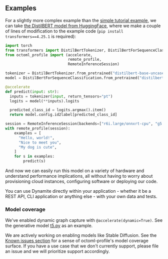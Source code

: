 ## Examples

For a slightly more complex example than the [simple tutorial example](../README.md#getting-started),
we can take [the DistilBERT model from
HuggingFace](https://huggingface.co/distilbert-base-uncased), where we make a
couple of lines of modification to the example code (`pip install transformers==4.25.1`
is required):

```python
import torch
from transformers import DistilBertTokenizer, DistilBertForSequenceClassification
from octoml_profile import (accelerate,
                            remote_profile,
                            RemoteInferenceSession)

tokenizer = DistilBertTokenizer.from_pretrained("distilbert-base-uncased")
model = DistilBertForSequenceClassification.from_pretrained("distilbert-base-uncased")

@accelerate
def predict(input: str):
  inputs = tokenizer(input, return_tensors="pt")
  logits = model(**inputs).logits

  predicted_class_id = logits.argmax().item()
  return model.config.id2label[predicted_class_id]

session = RemoteInferenceSession(backends=["r6i.large/onnxrt-cpu", "g5.xlarge/onnxrt-cuda"])
with remote_profile(session):
    examples = [
      "Hello, world!",
      "Nice to meet you",
      "My dog is cute",
    ]
    for s in examples:
        predict(s)
```
And now we can easily run this model on a variety of hardware and understand
performance implications, all without having to worry about provisioning cloud
instances, configuring software or deploying our code.

You can use Dynamite directly within your application - whether it be a REST
API, CLI application or anything else - with your own data and tests.


### Model coverage

We've enabled dynamic graph capture with `@accelerate(dynamic=True)`. See the
generative model [t5.py](t5.py) as an example.

We are actively working on enabling models like Stable Diffusion.
See the [Known issues section](../README.md#known-issues) for a sense
of octoml-profile's model coverage surface. If you have a use case that we
don't currently support, please file an issue and we will prioritize support accordingly.

